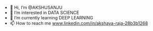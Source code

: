 - 👋 Hi, I’m @AKSHUSANJU
- 👀 I’m interested in DATA SCIENCE
- 🌱 I’m currently learning DEEP LEARNING
- 📫 How to reach me www.linkedin.com/in/akshaya-raja-28b3b1268


<!---
AKSHUSANJU/AKSHUSANJU is a ✨ special ✨ repository because its `README.md` (this file) appears on your GitHub profile.
You can click the Preview link to take a look at your changes.
--->
